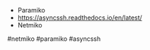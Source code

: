 
- Paramiko
- https://asyncssh.readthedocs.io/en/latest/
- Netmiko

<!-- Keywords -->
#netmiko #paramiko #asyncssh
<!-- /Keywords -->

